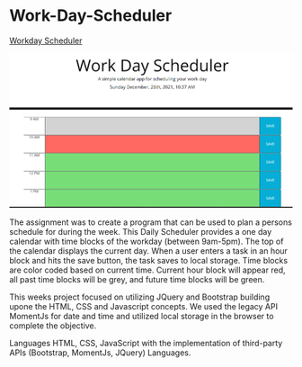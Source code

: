 # Work-Day-Scheduler


[Workday Scheduler]( https://tooqk4u.github.io/Work-Day-Scheduler/)


![Screenshot of Application](./assets/images/screenshot.PNG)

The assignment was to create a program that can be used to plan a persons schedule for during the week. This Daily Scheduler provides a one day calendar with time blocks of the workday (between 9am-5pm). The top of the calendar displays the current day. When a user enters a task in an hour block and hits the save button, the task saves to local storage. Time blocks are color coded based on current time. Current hour block will appear red, all past time blocks will be grey, and future time blocks will be green.

This weeks project focused on utilizing JQuery and Bootstrap building upone the HTML, CSS and Javascript concepts. We used the legacy API MomentJs for date and time and utilized local storage in the browser to complete the objective.

Languages HTML, CSS, JavaScript with the implementation of third-party APIs (Bootstrap, MomentJs, JQuery) Languages.